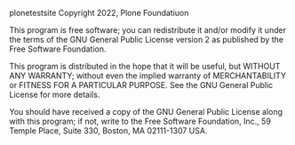 plonetestsite Copyright 2022, Plone Foundatiuon

This program is free software; you can redistribute it and/or
modify it under the terms of the GNU General Public License version 2
as published by the Free Software Foundation.

This program is distributed in the hope that it will be useful,
but WITHOUT ANY WARRANTY; without even the implied warranty of
MERCHANTABILITY or FITNESS FOR A PARTICULAR PURPOSE. See the
GNU General Public License for more details.

You should have received a copy of the GNU General Public License
along with this program; if not, write to the Free Software
Foundation, Inc., 59 Temple Place, Suite 330, Boston,
MA 02111-1307 USA.
